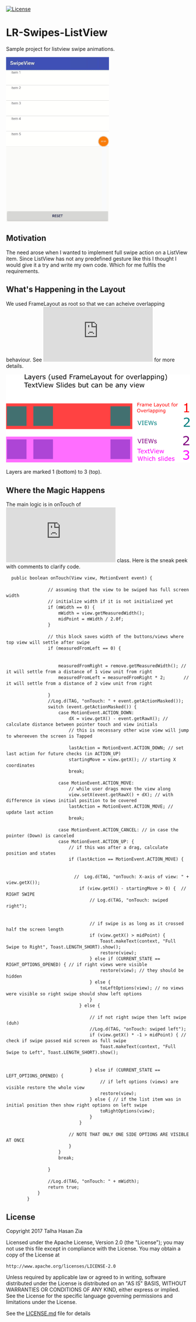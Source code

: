 [![License](https://img.shields.io/badge/License-Apache%202.0-blue.svg)](https://opensource.org/licenses/Apache-2.0)


# LR-Swipes-ListView
Sample project for listview swipe animations.

![Demo gif](/Demo/demo.gif?raw=true "Demo")





## Motivation
The need arose when I wanted to implement full swipe action on a ListView item. Since ListView has not any predefined gesture like this I thought I would give it a try and write my own code. Which for me fulfils the requirements.





## What's Happening in the Layout
We used FrameLayout as root so that we can acheive overlapping behaviour. 
See  ![List Item's Layout](https://github.com/talhahasanzia/LR-Swipes-ListView/blob/master/SwipeView/app/src/main/res/layout/item_list_view.xml) for more details.


![Demo gif](/Demo/flowRoot141.png?raw=true "Demo")


Layers are marked 1 (bottom) to 3 (top).




## Where the Magic Happens
The main logic is in onTouch of ![ListAdapter](https://github.com/talhahasanzia/LR-Swipes-ListView/blob/master/SwipeView/app/src/main/java/com/example/me/swipeview/ListViewAdapter.java) class. Here is the sneak peek with comments to clarify code.
```
  public boolean onTouch(View view, MotionEvent event) {

                // assuming that the view to be swiped has full screen width
                // initialize width if it is not initialized yet
                if (mWidth == 0) {
                    mWidth = view.getMeasuredWidth();
                    midPoint = mWidth / 2.0f;
                }

                // this block saves width of the buttons/views where top view will settle after swipe
                if (measuredFromLeft == 0) {


                    measuredFromRight = remove.getMeasuredWidth(); // it will settle from a distance of 1 view unit from right
                    measuredFromLeft = measuredFromRight * 2;       // it will settle from a distance of 2 view unit from right

                }
                //Log.d(TAG, "onTouch: " + event.getActionMasked());
                switch (event.getActionMasked()) {
                    case MotionEvent.ACTION_DOWN:
                        dX = view.getX() - event.getRawX(); // calculate distance between pointer touch and view initials
                        // this is necessary other wise view will jump to whereeven the screen is Tapped

                        lastAction = MotionEvent.ACTION_DOWN; // set last action for future checks (in ACTION_UP)
                        startingMove = view.getX(); // starting X coordinates
                        break;

                    case MotionEvent.ACTION_MOVE:
                        // while user drags move the view along
                        view.setX(event.getRawX() + dX); // with difference in views initial position to be covered
                        lastAction = MotionEvent.ACTION_MOVE; // update last action
                        break;

                    case MotionEvent.ACTION_CANCEL: // in case the pointer (Down) is canceled
                    case MotionEvent.ACTION_UP: {
                        // if this was after a drag, calculate position and states
                        if (lastAction == MotionEvent.ACTION_MOVE) {


                          //  Log.d(TAG, "onTouch: X-axis of view: " + view.getX());
                            if (view.getX() - startingMove > 0) {  // RIGHT SWIPE
                                // Log.d(TAG, "onTouch: swiped right");


                                // if swipe is as long as it crossed half the screen length
                                if (view.getX() > midPoint) {
                                    Toast.makeText(context, "Full Swipe to Right", Toast.LENGTH_SHORT).show();
                                    restore(view);
                                } else if (CURRENT_STATE == RIGHT_OPTIONS_OPENED) { // if right views were visible
                                    restore(view); // they should be hidden
                                } else {
                                    toLeftOptions(view); // no views were visible so right swipe should show left options
                                }
                            } else {

                                // if not right swipe then left swipe  (duh)
                                //Log.d(TAG, "onTouch: swiped left");
                                if (view.getX() * -1 > midPoint) { // check if swipe passed mid screen as full swipe
                                    Toast.makeText(context, "Full Swipe to Left", Toast.LENGTH_SHORT).show();


                                } else if (CURRENT_STATE == LEFT_OPTIONS_OPENED) {
                                    // if left options (views) are visible restore the whole view
                                    restore(view);
                                } else { // if the list item was in initial position then show right options on left swipe
                                    toRightOptions(view);
                                }
                            }

                        // NOTE THAT ONLY ONE SIDE OPTIONS ARE VISIBLE AT ONCE
                        }
                    }
                    break;

                }

                //Log.d(TAG, "onTouch: " + mWidth);
                return true;
            }
        }
```




## License

Copyright 2017 Talha Hasan Zia

Licensed under the Apache License, Version 2.0 (the "License");
you may not use this file except in compliance with the License.
You may obtain a copy of the License at

    http://www.apache.org/licenses/LICENSE-2.0

Unless required by applicable law or agreed to in writing, software
distributed under the License is distributed on an "AS IS" BASIS,
WITHOUT WARRANTIES OR CONDITIONS OF ANY KIND, either express or implied.
See the License for the specific language governing permissions and
limitations under the License.

See the [LICENSE.md](LICENSE.md) file for details
